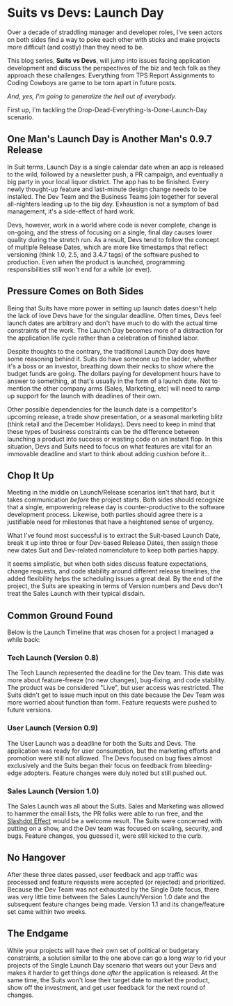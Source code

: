 # Suits vs Devs: Launch Day

Over a decade of straddling manager and developer roles, I've seen actors on both sides find a way to poke each other with sticks and make projects more difficult (and costly) than they need to be. 

This blog series, **Suits vs Devs**, will jump into issues facing application development and discuss the perspectives of the biz and tech folk as they approach these challenges. Everything from TPS Report Assignments to Coding Cowboys are game to be torn apart in future posts. 

*And, yes, I'm going to generalize the hell out of everybody.*

First up, I'm tackling the Drop-Dead-Everything-Is-Done-Launch-Day scenario.

## One Man's Launch Day is Another Man's 0.9.7 Release 
 
In Suit terms, Launch Day is a single calendar date when an app is released to the wild, followed by a newsletter push, a PR campaign, and eventually a big party in your local liquor district. The app has to be finished. Every newly thought-up feature and last-minute design change needs to be installed. The Dev Team and the Business Teams join together for several all-nighters leading up to the big day. Exhaustion is not a symptom of bad management, it's a side-effect of hard work.

Devs, however, work in a world where code is never complete, change is on-going, and the stress of focusing on a single, final day causes lower quality during the stretch run. As a result, Devs tend to follow the concept of multiple Release Dates, which are more like timestamps that reflect versioning (think 1.0, 2.5, and 3.4.7 tags) of the software pushed to production. Even when the product is launched, programming responsibilities still won't end for a while (or ever).

## Pressure Comes on Both Sides

Being that Suits have more power in setting up launch dates doesn't help the lack of love Devs have for the singular deadline. Often times, Devs feel launch dates are arbitrary and don't have much to do with the actual time constraints of the work. The Launch Day becomes more of a distraction for the application life cycle rather than a celebration of finished labor.

Despite thoughts to the contrary, the traditional Launch Day does have some reasoning behind it. Suits do have someone up the ladder, whether it's a boss or an investor, breathing down their necks to show where the budget funds are going. The dollars paying for development hours have to answer to something, at that's usually in the form of a launch date. Not to mention the other company arms (Sales, Marketing, etc) will need to ramp up support for the launch with deadlines of their own.

Other possible dependencies for the launch date is a competitor's upcoming release, a trade show presentation, or a seasonal marketing blitz (think retail and the December Holidays). Devs need to keep in mind that these types of business constraints can be the difference between launching a product into success or wasting code on an instant flop. In this situation, Devs and Suits need to focus on what features are vital for an immovable deadline and start to think about adding cushion before it…

## Chop It Up

Meeting in the middle on Launch/Release scenarios isn't that hard, but it takes communication *before* the project starts. Both sides should recognize that a single, empowering release day is counter-productive to the software development process. Likewise, both parties should agree there is a justifiable need for milestones that have a heightened sense of urgency.

What I've found most successful is to extract the Suit-based Launch Date, break it up into three or four Dev-based Release Dates, then assign those new dates Suit and Dev-related nomenclature to keep both parties happy. 

It seems simplistic, but when both sides discuss feature expectations, change requests, and code stability around different release timelines, the added flexibility helps the scheduling issues a great deal. By the end of the project, the Suits are speaking in terms of Version numbers and Devs don't treat the Sales Launch with their typical disdain.

## Common Ground Found

Below is the Launch Timeline that was chosen for a project I managed a while back:

### Tech Launch (Version 0.8)

The Tech Launch represented the deadline for the Dev team. This date was more about feature-freeze (no new changes), bug-fixing, and code stability. The product was be considered "Live", but user access was restricted. The Suits didn't get to issue much input on this date because the Dev Team was more worried about function than form. Feature requests were pushed to future versions.

### User Launch (Version 0.9)

The User Launch was a deadline for both the Suits and Devs. The application was ready for user consumption, but the marketing efforts and promotion were still not allowed. The Devs focused on bug fixes almost exclusively and the Suits began their focus on feedback from bleeding-edge adopters. Feature changes were duly noted but still pushed out.

### Sales Launch (Version 1.0)

The Sales Launch was all about the Suits. Sales and Marketing was allowed to hammer the email lists, the PR folks were able to run free, and the [Slashdot Effect](http://en.wikipedia.org/wiki/Slashdot_effect) would be a welcome result. The Suits were concerned with putting on a show, and the Dev team was focused on scaling, security, and bugs. Feature changes, you guessed it, were still kicked to the curb.

## No Hangover

After these three dates passed, user feedback and app traffic was processed and feature requests were accepted (or rejected) and prioritized. Because the Dev Team was not exhausted by the Single Date focus, there was very little time between the Sales Launch/Version 1.0 date and the subsequent feature changes being made. Version 1.1 and its change/feature set came within two weeks.

## The Endgame

While your projects will have their own set of political or budgetary constraints, a solution similar to the one above can go a long way to rid your projects of the Single Launch Day scenario that wears out your Devs and makes it harder to get things done *after* the application is released. At the same time, the Suits won't lose their target date to market the product, show off the investment, and get user feedback for the next round of changes.